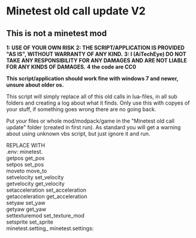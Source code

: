 # Minetest old call update V2
## This is not a minetest mod
**1: USE OF YOUR OWN RISK**
**2: THE SCRIPT/APPLICATION IS PROVIDED "AS IS", WITHOUT WARRANTY OF ANY KIND.**
**3: I (AiTechEye) DO NOT TAKE ANY RESPONSIBILITY FOR ANY DAMAGES AND ARE NOT LIABLE FOR ANY KINDS OF DAMAGES.**
**4 the code are CC0**

**This script/application should work fine with windows 7 and newer, unsure about older os.**

This script will simply replace all of this old calls in lua-files, in all sub folders and creating a log about what it finds.
Only use this with copyes of your stuff, if something goes wrong there are no going back.


Put your files or whole mod/modpack/game in the "Minetest old call update" folder (created in first run).
As standard you will get a warning about using unknown vbs script, but just ignore it and run.

REPLACE		WITH<br>
.env:		minetest.<br>
getpos		get_pos<br>
setpos		set_pos<br>
moveto		move_to<br>
setvelocity	set_velocity<br>
getvelocity	get_velocity<br>
setacceleration	set_acceleration<br>
getacceleration	get_acceleration<br>
setyaw		set_yaw<br>
getyaw		get_yaw<br>
settexturemod	set_texture_mod<br>
setsprite		set_sprite<br>
minetest.setting_	minetest.settings:<br>
